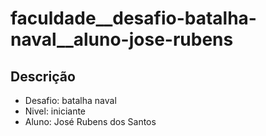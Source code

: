 # faculdade__desafio-batalha-naval__aluno-jose-rubens

## Descrição

- Desafio: batalha naval
- Nivel: iniciante
- Aluno: José Rubens dos Santos
